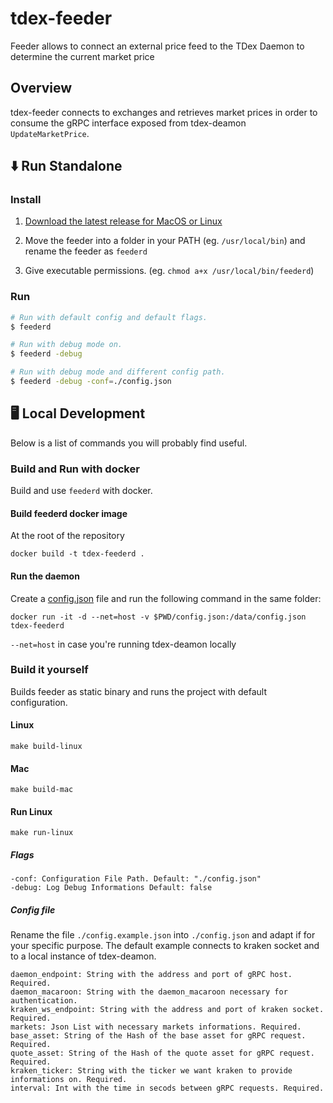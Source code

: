# tdex-feeder

Feeder allows to connect an external price feed to the TDex Daemon to determine the current market price

## Overview

tdex-feeder connects to exchanges and retrieves market prices in order to consume the gRPC 
interface exposed from tdex-deamon `UpdateMarketPrice`.

## ⬇️ Run  Standalone

### Install

1. [Download the latest release for MacOS or Linux](https://github.com/tdex-network/tdex-feeder/releases)

2. Move the feeder into a folder in your PATH (eg. `/usr/local/bin`) and rename the feeder as `feederd`

3. Give executable permissions. (eg. `chmod a+x /usr/local/bin/feederd`)

### Run
```sh
# Run with default config and default flags.
$ feederd

# Run with debug mode on.
$ feederd -debug

# Run with debug mode and different config path.
$ feederd -debug -conf=./config.json
```

## 🖥 Local Development

Below is a list of commands you will probably find useful.

### Build and Run with docker

Build and use `feederd` with docker.

#### Build feederd docker image

At the root of the repository
```
docker build -t tdex-feederd .
```

#### Run the daemon

Create a [config.json](https://github.com/francismars/tdex-feeder#config-file) file 
and run the following command in the same folder:
```
docker run -it -d --net=host -v $PWD/config.json:/data/config.json tdex-feederd
```
`--net=host` in case you're running tdex-deamon locally

### Build it yourself

Builds feeder as static binary and runs the project with default configuration.

#### Linux

`make build-linux`

#### Mac

`make build-mac`

#### Run Linux

`make run-linux`

##### Flags

```
-conf: Configuration File Path. Default: "./config.json"
-debug: Log Debug Informations Default: false
```

##### Config file

Rename the file `./config.example.json` into `./config.json` 
and adapt if for your specific purpose. The default example
connects to kraken socket and to a local instance of tdex-deamon.

```
daemon_endpoint: String with the address and port of gRPC host. Required.
daemon_macaroon: String with the daemon_macaroon necessary for authentication.
kraken_ws_endpoint: String with the address and port of kraken socket. Required.
markets: Json List with necessary markets informations. Required.
base_asset: String of the Hash of the base asset for gRPC request. Required.
quote_asset: String of the Hash of the quote asset for gRPC request. Required.
kraken_ticker: String with the ticker we want kraken to provide informations on. Required.
interval: Int with the time in secods between gRPC requests. Required.
```